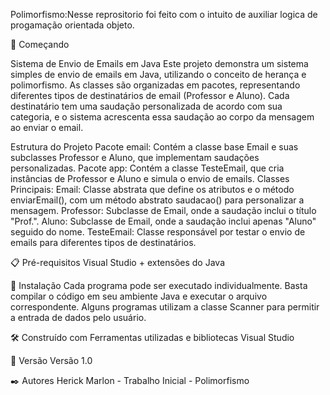 Polimorfismo:Nesse reprositorio foi feito com o intuito de auxiliar logica de progamação orientada objeto.

🚀 Começando

Sistema de Envio de Emails em Java
Este projeto demonstra um sistema simples de envio de emails em Java, utilizando o conceito de herança e polimorfismo. As classes são organizadas em pacotes, representando diferentes tipos de destinatários de email (Professor e Aluno). Cada destinatário tem uma saudação personalizada de acordo com sua categoria, e o sistema acrescenta essa saudação ao corpo da mensagem ao enviar o email.

Estrutura do Projeto
Pacote email: Contém a classe base Email e suas subclasses Professor e Aluno, que implementam saudações personalizadas.
Pacote app: Contém a classe TesteEmail, que cria instâncias de Professor e Aluno e simula o envio de emails.
Classes Principais:
Email: Classe abstrata que define os atributos e o método enviarEmail(), com um método abstrato saudacao() para personalizar a mensagem.
Professor: Subclasse de Email, onde a saudação inclui o título "Prof.".
Aluno: Subclasse de Email, onde a saudação inclui apenas "Aluno" seguido do nome.
TesteEmail: Classe responsável por testar o envio de emails para diferentes tipos de destinatários.

📋 Pré-requisitos Visual Studio + extensões do Java

🔧 Instalação Cada programa pode ser executado individualmente. Basta compilar o código em seu ambiente Java e executar o arquivo correspondente. Alguns programas utilizam a classe Scanner para permitir a entrada de dados pelo usuário.

🛠️ Construído com Ferramentas utilizadas e bibliotecas Visual Studio

📌 Versão Versão 1.0

✒️ Autores Herick Marlon - Trabalho Inicial - Polimorfismo